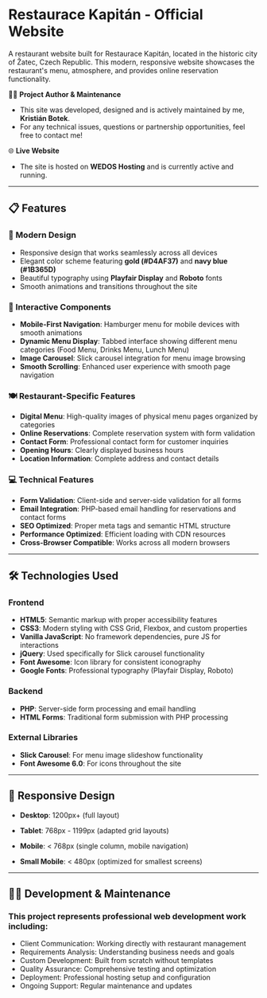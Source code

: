 # Restaurace Kapitán - Official Website

A restaurant website built for Restaurace Kapitán, located in the historic city of Žatec, Czech Republic. This modern, responsive website showcases the restaurant's menu, atmosphere, and provides online reservation functionality.

👨‍💻 **Project Author & Maintenance**
- This site was developed, designed and is actively maintained by me, **Kristián Botek**.
- For any technical issues, questions or partnership opportunities, feel free to contact me!

🌐 **Live Website**  
- The site is hosted on **WEDOS Hosting** and is currently active and running.

---

## 📋 Features

### 🎨 Modern Design
- Responsive design that works seamlessly across all devices  
- Elegant color scheme featuring **gold (#D4AF37)** and **navy blue (#1B365D)**  
- Beautiful typography using **Playfair Display** and **Roboto** fonts  
- Smooth animations and transitions throughout the site  

### 📱 Interactive Components
- **Mobile-First Navigation**: Hamburger menu for mobile devices with smooth animations  
- **Dynamic Menu Display**: Tabbed interface showing different menu categories (Food Menu, Drinks Menu, Lunch Menu)  
- **Image Carousel**: Slick carousel integration for menu image browsing  
- **Smooth Scrolling**: Enhanced user experience with smooth page navigation  

### 🍽️ Restaurant-Specific Features
- **Digital Menu**: High-quality images of physical menu pages organized by categories  
- **Online Reservations**: Complete reservation system with form validation  
- **Contact Form**: Professional contact form for customer inquiries  
- **Opening Hours**: Clearly displayed business hours  
- **Location Information**: Complete address and contact details  

### 💻 Technical Features
- **Form Validation**: Client-side and server-side validation for all forms  
- **Email Integration**: PHP-based email handling for reservations and contact forms  
- **SEO Optimized**: Proper meta tags and semantic HTML structure  
- **Performance Optimized**: Efficient loading with CDN resources  
- **Cross-Browser Compatible**: Works across all modern browsers  

---

## 🛠️ Technologies Used

### Frontend
- **HTML5**: Semantic markup with proper accessibility features  
- **CSS3**: Modern styling with CSS Grid, Flexbox, and custom properties  
- **Vanilla JavaScript**: No framework dependencies, pure JS for interactions  
- **jQuery**: Used specifically for Slick carousel functionality  
- **Font Awesome**: Icon library for consistent iconography  
- **Google Fonts**: Professional typography (Playfair Display, Roboto)  

### Backend
- **PHP**: Server-side form processing and email handling  
- **HTML Forms**: Traditional form submission with PHP processing  

### External Libraries
- **Slick Carousel**: For menu image slideshow functionality  
- **Font Awesome 6.0**: For icons throughout the site  

---

## 📱 Responsive Design
- **Desktop**: 1200px+ (full layout)

- **Tablet**: 768px - 1199px (adapted grid layouts)

- **Mobile**: < 768px (single column, mobile navigation)

- **Small Mobile**: < 480px (optimized for smallest screens)

---

## 👨‍💻 Development & Maintenance
### This project represents professional web development work including:

- Client Communication: Working directly with restaurant management
- Requirements Analysis: Understanding business needs and goals
- Custom Development: Built from scratch without templates
- Quality Assurance: Comprehensive testing and optimization
- Deployment: Professional hosting setup and configuration
- Ongoing Support: Regular maintenance and updates